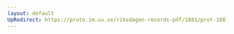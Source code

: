```yaml
---
layout: default
UpRedirect: https://pruto.im.uu.se/riksdagen-records-pdf/1881/prot-1881--ak--039/prot-1881--ak--039_012.pdf
---
```


